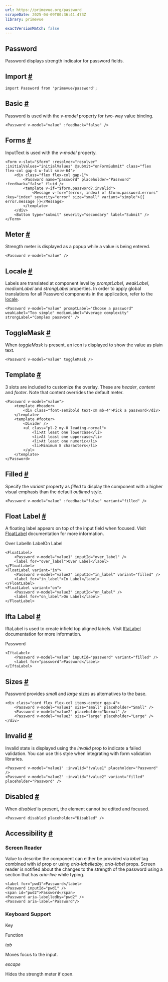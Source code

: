 ```yaml
---
url: https://primevue.org/password
scrapeDate: 2025-04-09T00:36:41.473Z
library: primevue

exactVersionMatch: false
---
```


## Password

Password displays strength indicator for password fields.

## Import [#](_password_.md#import)
```
import Password from 'primevue/password';
```
## Basic [#](_password_.md#basic)

Password is used with the _v-model_ property for two-way value binding.
```
<Password v-model="value" :feedback="false" />
```
## Forms [#](_password_.md#forms)

InputText is used with the _v-model_ property.
```
<Form v-slot="$form" :resolver="resolver" :initialValues="initialValues" @submit="onFormSubmit" class="flex flex-col gap-4 w-full sm:w-64">
    <div class="flex flex-col gap-1">
        <Password name="password" placeholder="Password" :feedback="false" fluid />
        <template v-if="$form.password?.invalid">
            <Message v-for="(error, index) of $form.password.errors" :key="index" severity="error" size="small" variant="simple">{{ error.message }}</Message>
        </template>
    </div>
    <Button type="submit" severity="secondary" label="Submit" />
</Form>
```
## Meter [#](_password_.md#meter)

Strength meter is displayed as a popup while a value is being entered.
```
<Password v-model="value" />
```
## Locale [#](_password_.md#locale)

Labels are translated at component level by _promptLabel_, _weakLabel_, _mediumLabel_ and _strongLabel_ properties. In order to apply global translations for all Password components in the application, refer to the [locale](_configuration_.md#locale).
```
<Password v-model="value" promptLabel="Choose a password" weakLabel="Too simple" mediumLabel="Average complexity" strongLabel="Complex password" />
```
## ToggleMask [#](_password_.md#togglemask)

When _toggleMask_ is present, an icon is displayed to show the value as plain text.
```
<Password v-model="value" toggleMask />
```
## Template [#](_password_.md#template)

3 slots are included to customize the overlay. These are _header_, _content_ and _footer_. Note that content overrides the default meter.
```
<Password v-model="value">
    <template #header>
        <div class="font-semibold text-xm mb-4">Pick a password</div>
    </template>
    <template #footer>
        <Divider />
        <ul class="pl-2 my-0 leading-normal">
            <li>At least one lowercase</li>
            <li>At least one uppercase</li>
            <li>At least one numeric</li>
            <li>Minimum 8 characters</li>
        </ul>
    </template>
</Password>
```
## Filled [#](_password_.md#filled)

Specify the _variant_ property as _filled_ to display the component with a higher visual emphasis than the default _outlined_ style.
```
<Password v-model="value" :feedback="false" variant="filled" />
```
## Float Label [#](_password_.md#floatlabel)

A floating label appears on top of the input field when focused. Visit [FloatLabel](_floatlabel_.md) documentation for more information.

Over LabelIn LabelOn Label
```
<FloatLabel>
    <Password v-model="value1" inputId="over_label" />
    <label for="over_label">Over Label</label>
</FloatLabel>
<FloatLabel variant="in">
    <Password v-model="value2" inputId="in_label" variant="filled" />
    <label for="in_label">In Label</label>
</FloatLabel>
<FloatLabel variant="on">
    <Password v-model="value3" inputId="on_label" />
    <label for="on_label">On Label</label>
</FloatLabel>
```
## Ifta Label [#](_password_.md#iftalabel)

IftaLabel is used to create infield top aligned labels. Visit [IftaLabel](_iftalabel_.md) documentation for more information.

Password
```
<IftaLabel>
    <Password v-model="value" inputId="password" variant="filled" />
    <label for="password">Password</label>
</IftaLabel>
```
## Sizes [#](_password_.md#sizes)

Password provides _small_ and _large_ sizes as alternatives to the base.
```
<div class="card flex flex-col items-center gap-4">
    <Password v-model="value1" size="small" placeholder="Small" />
    <Password v-model="value2" placeholder="Normal" />
    <Password v-model="value3" size="large" placeholder="Large" />
</div>
```
## Invalid [#](_password_.md#invalid)

Invalid state is displayed using the _invalid_ prop to indicate a failed validation. You can use this style when integrating with form validation libraries.
```
<Password v-model="value1" :invalid="!value1" placeholder="Password" />
<Password v-model="value2" :invalid="!value2" variant="filled" placeholder="Password" />
```
## Disabled [#](_password_.md#disabled)

When _disabled_ is present, the element cannot be edited and focused.
```
<Password disabled placeholder="Disabled" />
```
## Accessibility [#](_password_.md#accessibility)

### Screen Reader

Value to describe the component can either be provided via _label_ tag combined with _id_ prop or using _aria-labelledby_, _aria-label_ props. Screen reader is notified about the changes to the strength of the password using a section that has _aria-live_ while typing.
```
<label for="pwd1">Password</label>
<Password inputId="pwd1" />
<span id="pwd2">Password</span>
<Password aria-labelledby="pwd2" />
<Password aria-label="Password"/>
```
### Keyboard Support

Key

Function

_tab_

Moves focus to the input.

_escape_

Hides the strength meter if open.